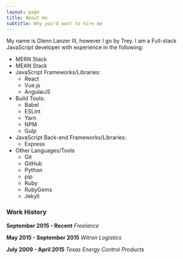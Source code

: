 ```yaml
---
layout: page
title: About me
subtitle: Why you'd want to hire me
---
```


My name is Glenn Lanzer III, however I go by Trey. I am a Full-stack JavaScript developer with experience in the following:
* MERN Stack
* MEAN Stack
* JavaScript Frameworks/Libraries:
  - React
  - Vue.js
  - AngularJS
* Build Tools:
  - Babel
  - ESLint
  - Yarn
  - NPM
  - Gulp
* JavaScript Back-end Frameworks/Libraries:
  - Express
* Other Languages/Tools
  - Git
  - GitHub
  - Python
  - pip
  - Ruby
  - RubyGems
  - Jekyll

### Work History

**September 2015 - Recent**
*Freelance*

**May 2015 - September 2015**
*Witron Logistics*

**July 2009 - April 2015**
*Texas Energy Control Products*
